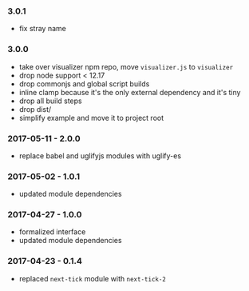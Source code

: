 ### 3.0.1
* fix stray name


### 3.0.0
* take over visualizer npm repo, move `visualizer.js` to `visualizer`
* drop node support < 12.17
* drop commonjs and global script builds
* inline clamp because it's the only external dependency and it's tiny
* drop all build steps
* drop dist/
* simplify example and move it to project root


### 2017-05-11 - 2.0.0

* replace babel and uglifyjs modules with uglify-es


### 2017-05-02 - 1.0.1

* updated module dependencies


### 2017-04-27 - 1.0.0

* formalized interface
* updated module dependencies


### 2017-04-23 - 0.1.4

* replaced `next-tick` module with `next-tick-2`
